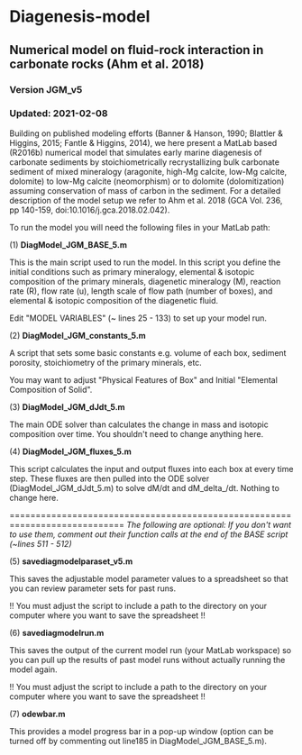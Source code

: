 # Diagenesis-model
## Numerical model on fluid-rock interaction in carbonate rocks (Ahm et al. 2018)
### Version JGM_v5
### Updated: 2021-02-08

Building on published modeling efforts (Banner & Hanson, 1990; Blattler & Higgins, 2015; Fantle & Higgins, 2014), we here present a MatLab based (R2016b) numerical model that simulates early marine diagenesis of carbonate sediments by stoichiometrically recrystallizing bulk carbonate sediment of mixed mineralogy (aragonite, high-Mg calcite, low-Mg calcite, dolomite) to low-Mg calcite (neomorphism) or to dolomite (dolomitization) assuming conservation of mass of carbon in the sediment. For a detailed description of the model setup we refer to Ahm et al. 2018 (GCA Vol. 236, pp 140-159, doi:10.1016/j.gca.2018.02.042).

To run the model you will need the following files in your MatLab path:

(1) **DiagModel_JGM_BASE_5.m**

This is the main script used to run the model. In this script you define the initial conditions such as primary mineralogy, elemental & isotopic composition of the primary minerals, diagenetic mineralogy (M), reaction rate (R), flow rate (u), length scale of flow path (number of boxes), and elemental & isotopic composition of the diagenetic fluid.  

Edit "MODEL VARIABLES" (~ lines 25 - 133) to set up your model run. 


(2) **DiagModel_JGM_constants_5.m**

A script that sets some basic constants e.g. volume of each box, sediment porosity, stoichiometry of the primary minerals, etc. 

You may want to adjust "Physical Features of Box" and Initial "Elemental Composition of Solid". 

(3) **DiagModel_JGM_dJdt_5.m**

The main ODE solver than calculates the change in mass and isotopic composition over time. You shouldn't need to change anything here. 


(4) **DiagModel_JGM_fluxes_5.m**

This script calculates the input and output fluxes into each box at every time step. These fluxes are then pulled into the ODE solver (DiagModel_JGM_dJdt_5.m) to solve dM/dt and dM_delta_/dt. Nothing to change here. 

============================================================================
*The following are optional: 
If you don't want to use them, comment out their function calls at the end of the BASE script (~lines 511 - 512)*


(5) **savediagmodelparaset_v5.m**

This saves the adjustable model parameter values to a spreadsheet so that you can review parameter sets for past runs. 

!! You must adjust the script to include a path to the directory on your computer where you want to save the spreadsheet !!


(6) **savediagmodelrun.m**

This saves the output of the current model run (your MatLab workspace) so you can pull up the results of past model runs without actually running the model again. 

!! You must adjust the script to include a path to the directory on your computer where you want to save the spreadsheet !!


(7) **odewbar.m**

This provides a model progress bar in a pop-up window (option can be turned off by commenting out line185 in DiagModel_JGM_BASE_5.m). 
